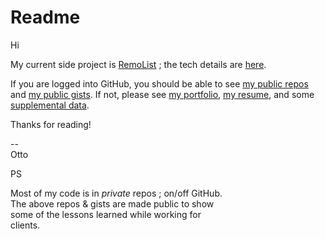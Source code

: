 # Readme

Hi

My current side project is [RemoList](https://remolist.com) ; the tech details are [here](https://docs.google.com/document/d/13n46E8k5GjLLkJgEWlzOVheHdxtO9GWghSwP4yM6kT0/). 

If you are logged into GitHub, you should be able to see [my public repos](https://github.com/ottograjeda/Readme.txt/blob/master/repos.md)   
and [my public gists](https://github.com/ottograjeda/Readme.txt/blob/master/gists.md). If not, please see [my portfolio](https://grajeda.com/portfolio/), [my resume](https://grajeda.com/resume_otto_grajeda.pdf), and some   
[supplemental data](https://grajeda.com/supplemental_data_otto_grajeda.pdf).

Thanks for reading!

--   
Otto


PS

Most of my code is in *private* repos ; on/off GitHub.  
The above repos & gists are made public to show  
some of the lessons learned while working for   
clients.   
